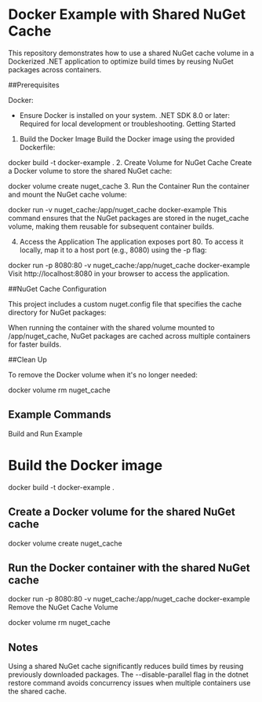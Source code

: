 
# Docker Example with Shared NuGet Cache

This repository demonstrates how to use 
a shared NuGet cache volume in a Dockerized .NET application 
to optimize build times by reusing NuGet packages across containers.

##Prerequisites

Docker: 
- Ensure Docker is installed on your system.
.NET SDK 8.0 or later: Required for local development or troubleshooting.
Getting Started

1. Build the Docker Image
Build the Docker image using the provided Dockerfile:

docker build -t docker-example .
2. Create Volume for NuGet Cache
Create a Docker volume to store the shared NuGet cache:

docker volume create nuget_cache
3. Run the Container
Run the container and mount the NuGet cache volume:

docker run -v nuget_cache:/app/nuget_cache docker-example
This command ensures that the NuGet packages are stored in the nuget_cache volume, making them reusable for subsequent container builds.

4. Access the Application
The application exposes port 80. To access it locally, map it to a host port (e.g., 8080) using the -p flag:

docker run -p 8080:80 -v nuget_cache:/app/nuget_cache docker-example
Visit http://localhost:8080 in your browser to access the application.

##NuGet Cache Configuration

This project includes a custom nuget.config file that specifies the cache directory for NuGet packages:

<configuration>
<config>
<add key="globalPackagesFolder" value="/app/nuget_cache" />
</config>
</configuration>

When running the container with the shared volume mounted 
to /app/nuget_cache, NuGet packages are cached across multiple containers for faster builds.

##Clean Up

To remove the Docker volume when it's no longer needed:

docker volume rm nuget_cache

## Example Commands

Build and Run Example
# Build the Docker image
docker build -t docker-example .

## Create a Docker volume for the shared NuGet cache
docker volume create nuget_cache

## Run the Docker container with the shared NuGet cache

docker run -p 8080:80 -v nuget_cache:/app/nuget_cache docker-example
Remove the NuGet Cache Volume

docker volume rm nuget_cache

## Notes

Using a shared NuGet cache significantly reduces build times by reusing previously downloaded packages.
The --disable-parallel flag in 
the dotnet restore command avoids 
concurrency issues when multiple 
containers use the shared cache.


